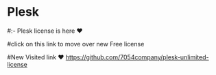# Plesk
#:- Plesk license is here  ♥

#click on this link to move over new Free license

#New Visited link
 ♥ https://github.com/7054company/plesk-unlimited-license
